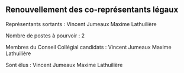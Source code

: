 <!-- LANG:EN, title="Compte rendu de la première réunion du Conseil Collégial renouvelé par l'AG du 27 mai 2020"-->

## Renouvellement des co-représentants légaux

Représentants sortants : 
Vincent Jumeaux
Maxime Lathuilière

Nombre de postes à pourvoir : 2
	
Membres du Conseil Collégial candidats : 
Vincent Jumeaux
Maxime Lathuilière

Sont élus :
Vincent Jumeaux
Maxime Lathuilière